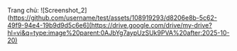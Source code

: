 Trang chủ:
![Screenshot_2](https://github.com/username/test/assets/108919293/d8206e8b-5c62-49f9-94e4-19b9d9d5c6e6](https://drive.google.com/drive/my-drive?hl=vi&q=type:image%20parent:0AJbYg7aypUzSUk9PVA%20after:2025-10-20)
